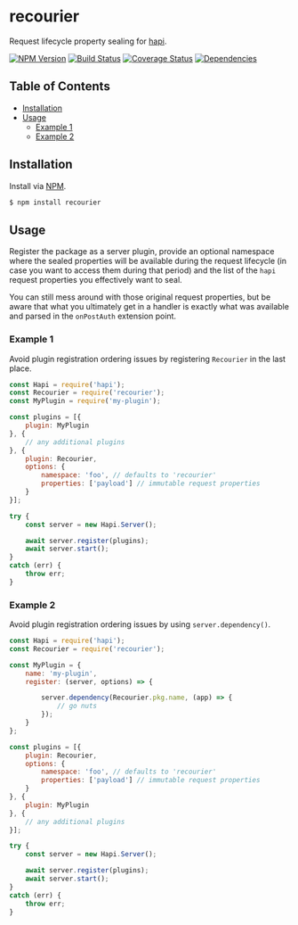 # recourier
Request lifecycle property sealing for [hapi](https://github.com/hapijs/hapi).

[![NPM Version][fury-img]][fury-url] [![Build Status][travis-img]][travis-url] [![Coverage Status][coveralls-img]][coveralls-url] [![Dependencies][david-img]][david-url]

## Table of Contents

- [Installation](#installation)
- [Usage](#usage)
  - [Example 1](#example1)
  - [Example 2](#example2)

## Installation
Install via [NPM](https://www.npmjs.org).

```sh
$ npm install recourier
```

## Usage

Register the package as a server plugin, provide an optional namespace where the sealed properties will be available during the request lifecycle (in case you want to access them during that period) and the list of the `hapi` request properties you effectively want to seal.

You can still mess around with those original request properties, but be aware that what you ultimately get in a handler is exactly what was available and parsed in the `onPostAuth` extension point.

### Example 1

Avoid plugin registration ordering issues by registering `Recourier` in the last place.

```js
const Hapi = require('hapi');
const Recourier = require('recourier');
const MyPlugin = require('my-plugin');

const plugins = [{
    plugin: MyPlugin
}, {
    // any additional plugins
}, {
    plugin: Recourier,
    options: {
        namespace: 'foo', // defaults to 'recourier'
        properties: ['payload'] // immutable request properties
    }
}];

try {
    const server = new Hapi.Server();

    await server.register(plugins);
    await server.start();
}
catch (err) {
    throw err;
}
```

### Example 2

Avoid plugin registration ordering issues by using `server.dependency()`.

```js
const Hapi = require('hapi');
const Recourier = require('recourier');

const MyPlugin = {
    name: 'my-plugin',
    register: (server, options) => {

        server.dependency(Recourier.pkg.name, (app) => {
            // go nuts
        });
    }
};

const plugins = [{
    plugin: Recourier,
    options: {
        namespace: 'foo', // defaults to 'recourier'
        properties: ['payload'] // immutable request properties
    }
}, {
    plugin: MyPlugin
}, {
    // any additional plugins
}];

try {
    const server = new Hapi.Server();

    await server.register(plugins);
    await server.start();
}
catch (err) {
    throw err;
}
```

[coveralls-img]: https://coveralls.io/repos/ruiquelhas/recourier/badge.svg
[coveralls-url]: https://coveralls.io/github/ruiquelhas/recourier
[david-img]: https://david-dm.org/ruiquelhas/recourier.svg
[david-url]: https://david-dm.org/ruiquelhas/recourier
[fury-img]: https://badge.fury.io/js/recourier.svg
[fury-url]: https://badge.fury.io/js/recourier
[travis-img]: https://travis-ci.org/ruiquelhas/recourier.svg
[travis-url]: https://travis-ci.org/ruiquelhas/recourier
